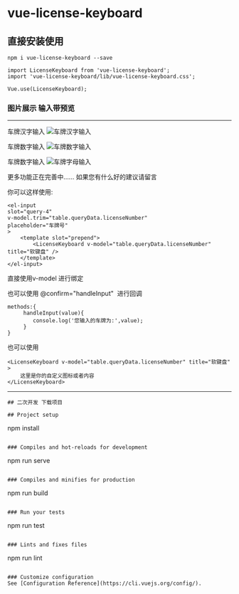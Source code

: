 # vue-license-keyboard

## 直接安装使用
```
npm i vue-license-keyboard --save
```
```
import LicenseKeyboard from 'vue-license-keyboard';
import 'vue-license-keyboard/lib/vue-license-keyboard.css';

Vue.use(LicenseKeyboard);
```
### 图片展示 输入带预览
---
车牌汉字输入
![车牌汉字输入](https://github.com/langyuxiansheng/vue-license-keyboard/blob/master/images/l1.png)

车牌数字输入
![车牌数字输入](https://github.com/langyuxiansheng/vue-license-keyboard/blob/master/images/l2.png)

车牌数字输入
![车牌字母输入](https://github.com/langyuxiansheng/vue-license-keyboard/blob/master/images/l2.png)

更多功能正在完善中......
如果您有什么好的建议请留言

你可以这样使用: 

```
<el-input
slot="query-4"
v-model.trim="table.queryData.licenseNumber"
placeholder="车牌号"
>
    <template slot="prepend">
        <LicenseKeyboard v-model="table.queryData.licenseNumber" title="软键盘" />
    </template>
</el-input>
```

直接使用v-model 进行绑定

也可以使用 @confirm="handleInput"  进行回调
```
methods:{
     handleInput(value){
        console.log('您输入的车牌为:',value);
     }
}
```
也可以使用  
```
<LicenseKeyboard v-model="table.queryData.licenseNumber" title="软键盘" > 
    这里是你的自定义图标或者内容
</LicenseKeyboard>
```
---

```
## 二次开发 下载项目

## Project setup
```
npm install
```

### Compiles and hot-reloads for development
```
npm run serve
```

### Compiles and minifies for production
```
npm run build
```

### Run your tests
```
npm run test
```

### Lints and fixes files
```
npm run lint
```

### Customize configuration
See [Configuration Reference](https://cli.vuejs.org/config/).
